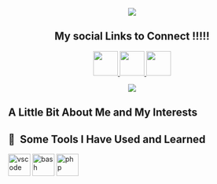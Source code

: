 

<p align="center">
  <img src="https://capsule-render.vercel.app/api?text=Neshat!🕹️&animation=fadeIn&type=waving&color=gradient&height=100"/>
</p>
<h2 align="center">My social Links to Connect !!!!!</h2>

<p align="center">
  <a href="https://www.instagram.com/thepiyushmalhotra/">
  <img height="50" src="https://cdn2.iconfinder.com/data/icons/social-media-2199/64/social_media_isometric_14-linkedin-128.png"/>
</a>
  <a href="https://www.instagram.com/thepiyushmalhotra/">
  <img height="50" src="https://user-images.githubusercontent.com/46517096/166974368-9798f39f-1f46-499c-b14e-81f0a3f83a06.png"/>
</a>
   <a href="https://www.instagram.com/thepiyushmalhotra/">
  <img height="50" src="https://cdn2.iconfinder.com/data/icons/social-media-pack-77/101/X-128.png"/>
 </a>
 </p>

 
<p align="center">
  <img src="https://media.giphy.com/media/v1.Y2lkPTc5MGI3NjExZnY1YjYzM2g0anU0eGhiZHFjcWN6bmY5cnpnaDh0bWV4MWt5bGh2OSZlcD12MV9naWZzX3NlYXJjaCZjdD1n/V4NSR1NG2p0KeJJyr5/giphy.gif"/>
</p>




<h2> A Little Bit About Me and My Interests</h2>

<h2> 🚀 &nbsp;Some Tools I Have Used and Learned</h2>
<p align="left">
<img src="https://cdn.jsdelivr.net/gh/devicons/devicon/icons/vscode/vscode-original.svg" alt="vscode" width="45" height="45"/>
<img src="https://cdn.jsdelivr.net/gh/devicons/devicon/icons/bash/bash-original.svg" alt="bash" width="45" height="45"/>
<img src="https://cdn.jsdelivr.net/gh/devicons/devicon/icons/php/php-original.svg" alt="php" width="45" height="45"/>
</p>






